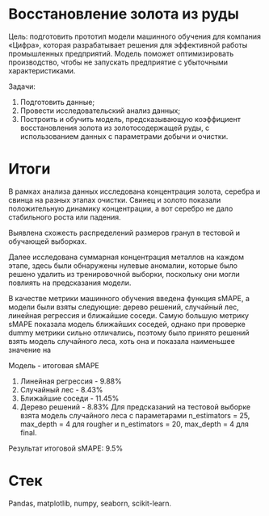 # Восстановление золота из руды
Цель: подготовить прототип модели машинного обучения для компания «Цифра», которая разрабатывает решения для эффективной работы промышленных предприятий. Модель поможет оптимизировать производство, чтобы не запускать предприятие с убыточными характеристиками.

Задачи:
1. Подготовить данные;
2. Провести исследовательский анализ данных;
3. Построить и обучить модель, предсказывающую коэффициент восстановления золота из золотосодержащей руды, с использованием данных с параметрами добычи и очистки.

# Итоги 
В рамках анализа данных исследована концентрация золота, серебра и свинца на разных этапах очистки. Свинец и золото показали положительную динамику концентрации, а вот серебро не дало стабильного роста или падения.

Выявлена схожесть распределений размеров гранул в тестовой и обучающей выборках.

Далее исследована суммарная концентрация металлов на каждом этапе, здесь были обнаружены нулевые аномалии, которые было решено удалить из тренировочной выборки, поскольку они могли повлиять на предсказания модели.

В качестве метрики машинного обучения введена функция sMAPE, а модели были взяты следующие: дерево решений, случайный лес, линейная регрессия и ближайшие соседи. Самую большую метрику sMAPE показала модель ближайших соседей, однако при проверке dummy метрики сильно отличались, поэтому было принято решений взять модель случайного леса, хоть она и показала наименьшее значение на

Модель - итоговая sMAPE
1. Линейная регрессия - 9.88%
2. Случайный лес - 8.43%
3. Ближайшие соседи - 11.45%
4. Дерево решений - 8.83%
Для предсказаний на тестовой выборке взята модель случайного леса с параметарами n_estimators = 25, max_depth = 4 для rougher и n_estimators = 20, max_depth = 4 для final.

Результат итоговой sMAPE: 9.5%

# Стек
Pandas, matplotlib, numpy, seaborn, scikit-learn.
